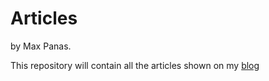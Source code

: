 # Articles
by Max Panas.

This repository will contain all the articles shown on my [blog](http://maxpanas.com)
